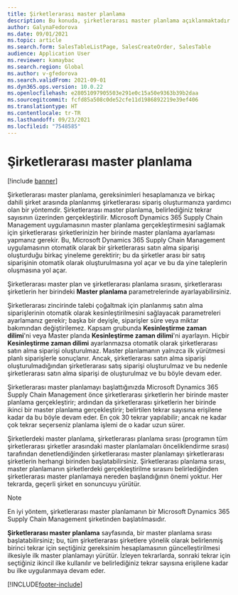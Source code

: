 ```yaml
---
title: Şirketlerarası master planlama
description: Bu konuda, şirketlerarası master planlama açıklanmaktadır
author: GalynaFedorova
ms.date: 09/01/2021
ms.topic: article
ms.search.form: SalesTableListPage, SalesCreateOrder, SalesTable
audience: Application User
ms.reviewer: kamaybac
ms.search.region: Global
ms.author: v-gfedorova
ms.search.validFrom: 2021-09-01
ms.dyn365.ops.version: 10.0.22
ms.openlocfilehash: e28051097905503e291e0c15a50e9363b39b2daa
ms.sourcegitcommit: fcfd85a508c0de52cfe11d1986892219e39ef406
ms.translationtype: HT
ms.contentlocale: tr-TR
ms.lasthandoff: 09/23/2021
ms.locfileid: "7548585"
---
```

# <a name="intercompany-master-scheduling"></a>Şirketlerarası master planlama

[!include [banner](../../includes/banner.md)]

Şirketlerarası master planlama, gereksinimleri hesaplamanıza ve birkaç dahili şirket arasında planlanmış şirketlerarası sipariş oluşturmanıza yardımcı olan bir yöntemdir. Şirketlerarası master planlama, belirlediğiniz tekrar sayısının üzerinden gerçekleştirilir. Microsoft Dynamics 365 Supply Chain Management uygulamasının master planlama gerçekleştirmesini sağlamak için şirketlerarası şirketlerinizin her birinde master planlama ayarlaması yapmanız gerekir. Bu, Microsoft Dynamics 365 Supply Chain Management uygulamasının otomatik olarak bir şirketlerarası satın alma siparişi oluşturduğu birkaç yineleme gerektirir; bu da şirketler arası bir satış siparişinin otomatik olarak oluşturulmasına yol açar ve bu da yine taleplerin oluşmasına yol açar.

Şirketlerarası master plan ve şirketlerarası planlama sırasını, şirketlerarası şirketlerin her birindeki **Master planlama** parametrelerinde ayarlayabilirsiniz.

Şirketlerarası zincirinde talebi çoğaltmak için planlanmış satın alma siparişlerinin otomatik olarak kesinleştirilmesini sağlayacak parametreleri ayarlamanız gerekir; başka bir deyişle, siparişler süre veya miktar bakımından değiştirilemez. Kapsam grubunda **Kesinleştirme zaman dilimi**'ni veya Master planda **Kesinleştirme zaman dilimi**'ni ayarlayın. Hiçbir **Kesinleştirme zaman dilimi** ayarlanmazsa otomatik olarak şirketlerarası satın alma siparişi oluşturulmaz. Master planlamanın yalnızca ilk yürütmesi planlı siparişlerle sonuçlanır. Ancak, şirketlerarası satın alma siparişi oluşturulmadığından şirketlerarası satış siparişi oluşturulmaz ve bu nedenle şirketlerarası satın alma siparişi de oluşturulmaz ve bu böyle devam eder.

Şirketlerarası master planlamayı başlattığınızda Microsoft Dynamics 365 Supply Chain Management önce şirketlerarası şirketlerin her birinde master planlama gerçekleştirir; ardından da şirketlerarası şirketlerin her birinde ikinci bir master planlama gerçekleştirir; belirtilen tekrar sayısına erişilene kadar da bu böyle devam eder. En çok 30 tekrar yapılabilir; ancak ne kadar çok tekrar seçerseniz planlama işlemi de o kadar uzun sürer.

Şirketlerdeki master planlama, şirketlerarası planlama sırası (programın tüm şirketlerarası şirketler arasındaki master planlamaları önceliklendirme sırası) tarafından denetlendiğinden şirketlerarası master planlamayı şirketlerarası şirketlerin herhangi birinden başlatabilirsiniz. Şirketlerarası planlama sırası, master planlamanın şirketlerdeki gerçekleştirilme sırasını belirlediğinden şirketlerarası master planlamaya nereden başlandığının önemi yoktur. Her tekrarda, geçerli şirket en sonuncuyu yürütür.

> [!NOTE]
> En iyi yöntem, şirketlerarası master planlamanın bir Microsoft Dynamics 365 Supply Chain Management şirketinden başlatılmasıdır.

**Şirketlerarası master planlama** sayfasında, bir master planlama sırası başlatabilirsiniz; bu, tüm şirketlerarası şirketlere yönelik olarak belirlenmiş birinci tekrar için seçtiğiniz gereksinim hesaplamasının güncelleştirilmesi ilkesiyle ilk master planlamayı yürütür. İzleyen tekrarlarda, sonraki tekrar için seçtiğiniz ikincil ilke kullanılır ve belirlediğiniz tekrar sayısına erişilene kadar bu ilke uygulanmaya devam eder.

[!INCLUDE[footer-include](../../includes/footer-banner.md)]
